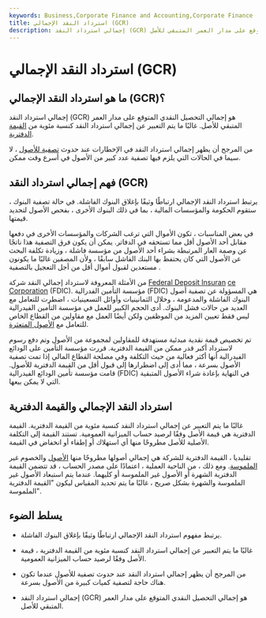 ```yaml
---
keywords: Business,Corporate Finance and Accounting,Corporate Finance
title: استرداد النقد الإجمالي (GCR)
description: إجمالي استرداد النقد (GCR) هو إجمالي التحصيل النقدي المتوقع على مدار العمر المتبقي للأصل.
---
```


# استرداد النقد الإجمالي (GCR)
## ما هو استرداد النقد الإجمالي (GCR)؟

إجمالي استرداد النقد (GCR) هو إجمالي التحصيل النقدي المتوقع على مدار العمر المتبقي للأصل. غالبًا ما يتم التعبير عن إجمالي استرداد النقد كنسبة مئوية من [القيمة الدفترية](/bookvalue).

من المرجح أن يظهر إجمالي استرداد النقد في الإخطارات عند حدوث [تصفية للأصول](/liquidation) ، لا سيما في الحالات التي يلزم فيها تصفية عدد كبير من الأصول في أسرع وقت ممكن.

## فهم إجمالي استرداد النقد (GCR)

يرتبط استرداد النقد الإجمالي ارتباطًا وثيقًا بإغلاق البنوك الفاشلة. في حالة تصفية البنوك ، ستقوم الحكومة والمؤسسات المالية ، بما في ذلك البنوك الأخرى ، بفحص الأصول لتحديد قيمتها.

في بعض المناسبات ، تكون الأموال التي ترغب الشركات والمؤسسات الأخرى في دفعها مقابل أحد الأصول أقل مما تستحقه في الدفاتر. يمكن أن يكون فرق التصفية هذا ناتجًا عن وصمة العار المرتبطة بشراء أحد الأصول من مؤسسة فاشلة ، وزيادة تكلفة البحث عن الأصول التي كان يحتفظ بها البنك الفاشل سابقًا ، ولأن المصفين غالبًا ما يكونون مستعدين لقبول أموال أقل من أجل التعجيل بالتصفية .

من الأمثلة المعروفة لاسترداد إجمالي النقد شركة [Federal Deposit Insuran](/fdic) [ce Corporation](/fdic) (FDIC). مؤسسة التأمين الفدرالية (FDIC) هي المسؤولة عن تصفية أصول البنوك الفاشلة والمدعومة ، وخلال الثمانينيات وأوائل التسعينيات ، اضطرت للتعامل مع العديد من حالات فشل البنوك. أدى الحجم الكبير للعمل في مؤسسة التأمين الفيدرالية ليس فقط تعيين المزيد من الموظفين ولكن أيضًا العمل مع مقاولين من القطاع الخاص للتعامل مع [الأصول المتعثرة](/non-performing-assets).

تم تخصيص قيمة نقدية مبدئية مستهدفة للمقاولين لمجموعة من الأصول وتم دفع رسوم لاسترداد أكبر قدر ممكن من القيمة الدفترية. قررت مؤسسة التأمين على الودائع الفيدرالية أنها أكثر فعالية من حيث التكلفة وفي مصلحة القطاع المالي إذا تمت تصفية الأصول بسرعة ، مما أدى إلى اضطرارها إلى قبول أقل من القيمة الدفترية للأصول. قامت مؤسسة تأمين الودائع الفيدرالية (FDIC) في النهاية بإعادة شراء الأصول المتبقية التي لا يمكن بيعها.

## استرداد النقد الإجمالي والقيمة الدفترية

غالبًا ما يتم التعبير عن إجمالي استرداد النقد كنسبة مئوية من القيمة الدفترية. القيمة الدفترية هي قيمة الأصل وفقًا لرصيد حساب الميزانية العمومية. تستند القيمة إلى التكلفة الأصلية للأصل مطروحًا منها أي استهلاك أو إطفاء أو انخفاض في القيمة.

تقليديا ، القيمة الدفترية للشركة هي إجمالي أصولها مطروحًا منها [الأصول](/intangibleasset) والخصوم غير [الملموسة](/liability). ومع ذلك ، من الناحية العملية ، اعتمادًا على مصدر الحساب ، قد تتضمن القيمة الدفترية الشهرة أو الأصول غير الملموسة أو كليهما. عندما يتم استبعاد الأصول غير الملموسة والشهرة بشكل صريح ، غالبًا ما يتم تحديد المقياس ليكون "القيمة الدفترية الملموسة".

## يسلط الضوء

- يرتبط مفهوم استرداد النقد الإجمالي ارتباطًا وثيقًا بإغلاق البنوك الفاشلة.

- غالبًا ما يتم التعبير عن إجمالي استرداد النقد كنسبة مئوية من القيمة الدفترية ، قيمة الأصل وفقًا لرصيد حساب الميزانية العمومية.

- من المرجح أن يظهر إجمالي استرداد النقد عند حدوث تصفية للأصول عندما تكون هناك حاجة لتصفية كميات كبيرة من الأصول بسرعة.

- إجمالي استرداد النقد (GCR) هو إجمالي التحصيل النقدي المتوقع على مدار العمر المتبقي للأصل.

